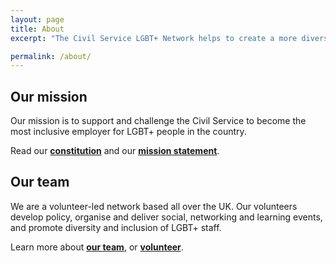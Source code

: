 ```yaml
---
layout: page
title: About
excerpt: "The Civil Service LGBT+ Network helps to create a more diverse, inclusive and equal place to work for LGBT+ civil servants."

permalink: /about/
---
```


## Our mission

Our mission is to support and challenge the Civil Service to become the most inclusive employer for LGBT+ people in the country.

Read our **[constitution](/about/constitution)** and our **[mission statement](/about/mission-statement)**.

## Our team

We are a volunteer-led network based all over the UK. Our volunteers develop policy, organise and deliver social, networking and learning events, and promote diversity and inclusion of LGBT+ staff.

Learn more about **[our team](/about/our-team/)**, or **[volunteer](/team/vacancies)**.
